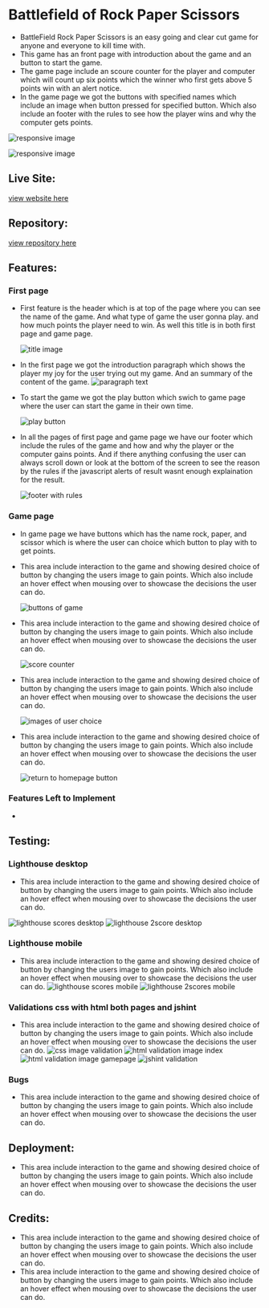 # Battlefield of Rock Paper Scissors
- BattleField Rock Paper Scissors is an easy going and clear cut game for anyone and everyone to kill time with.
- This game has an front page with introduction about the game and an button to start the game. 
- The game page include an scoure counter for the player and computer which will count up six points which the winner who first gets above 5 points win with an alert notice.
- In the game page we got the buttons with specified names which include an image when button pressed for specified button. Which also include an footer with the rules to see how the player wins and why the computer gets points.

![responsive image](https://raw.githubusercontent.com/Benjibenne/rock-paper-scissors/main/docs/responsive%20image%20of%20index.JPG)


![responsive image](https://raw.githubusercontent.com/Benjibenne/rock-paper-scissors/main/docs/responsive%20image%20of%20gamepage.JPG)

## Live Site:

[view website here](https://benjibenne.github.io/rock-paper-scissors/index.html?)

## Repository:
[view repository here](https://github.com/Benjibenne/rock-paper-scissors)

## Features:

### First page 
- First feature is the header which is at top of the page where you can see the name of the game. And what type of game the user gonna play. and how much points the player need to win. As well this title is in both first page and game page.

  ![title image](https://raw.githubusercontent.com/Benjibenne/rock-paper-scissors/main/docs/title%20for%20game.JPG)

- In the first page we got the introduction paragraph which shows the player my joy for the user trying out my game. And an summary of the content of the game. 
![paragraph text](https://raw.githubusercontent.com/Benjibenne/rock-paper-scissors/main/docs/introduction%20page%20of%20index.JPG)

- To start the game we got the play button which swich to game page where the user can start the game in their own time.

    ![play button](https://raw.githubusercontent.com/Benjibenne/rock-paper-scissors/main/docs/play%20button%20of%20index.JPG)

- In all the pages of first page and game page we have our footer which include the rules of the game and how and why the player or the computer gains points. And if there anything confusing the user can always scroll down or look at the bottom of the screen to see the reason by the rules if the javascript alerts of result wasnt enough explaination for the result.

  ![footer with rules](https://raw.githubusercontent.com/Benjibenne/rock-paper-scissors/main/docs/footer%20with%20rules%20of%20index.JPG) 

### Game page
- In game page we have buttons which has the name rock, paper, and scissor which is where the user can choice which button to play with to get points.
- This area include interaction to the game and showing desired choice of button by changing the users image to gain points. Which also include an hover effect when mousing over to showcase the decisions the user can do.

  ![buttons of game](https://raw.githubusercontent.com/Benjibenne/rock-paper-scissors/main/docs/buttons%20to%20play%20with%20of%20gamepage.JPG)

 - This area include interaction to the game and showing desired choice of button by changing the users image to gain points. Which also include an hover effect when mousing over to showcase the decisions the user can do.

    ![score counter](https://raw.githubusercontent.com/Benjibenne/rock-paper-scissors/main/docs/score%20span%20of%20gamepage.JPG)

- This area include interaction to the game and showing desired choice of button by changing the users image to gain points. Which also include an hover effect when mousing over to showcase the decisions the user can do.

  ![images of user choice](https://raw.githubusercontent.com/Benjibenne/rock-paper-scissors/main/docs/image%20that%20change%20depending%20of%20buttons%20that%20clicks.JPG)

- This area include interaction to the game and showing desired choice of button by changing the users image to gain points. Which also include an hover effect when mousing over to showcase the decisions the user can do.

  ![return to homepage button](https://raw.githubusercontent.com/Benjibenne/rock-paper-scissors/main/docs/second%20button%20with%20return%20to%20homepage%20of%20gamepage.JPG)


### Features Left to Implement 
- 

## Testing:
### Lighthouse desktop
- This area include interaction to the game and showing desired choice of button by changing the users image to gain points. Which also include an hover effect when mousing over to showcase the decisions the user can do.

![lighthouse scores desktop](https://raw.githubusercontent.com/Benjibenne/rock-paper-scissors/main/docs/lighthouse%20desktop%20score%20of%20index.JPG)
![lighthouse 2score desktop](https://raw.githubusercontent.com/Benjibenne/rock-paper-scissors/main/docs/lighthouse%20desktop%20score%20gamepage.JPG)

### Lighthouse mobile 
- This area include interaction to the game and showing desired choice of button by changing the users image to gain points. Which also include an hover effect when mousing over to showcase the decisions the user can do.
 ![lighthouse scores mobile](https://raw.githubusercontent.com/Benjibenne/rock-paper-scissors/main/docs/lighthouse%20mobile%20score%20of%20index.JPG)
 ![lighthouse 2scores mobile](https://raw.githubusercontent.com/Benjibenne/rock-paper-scissors/main/docs/lighthouse%20mobil%20score%20gamepage.JPG)

 ### Validations css with html both pages  and jshint
- This area include interaction to the game and showing desired choice of button by changing the users image to gain points. Which also include an hover effect when mousing over to showcase the decisions the user can do.
 ![css image validation](https://raw.githubusercontent.com/Benjibenne/rock-paper-scissors/main/docs/css%20validator%20score.JPG)
 ![html validation image index](https://raw.githubusercontent.com/Benjibenne/rock-paper-scissors/main/docs/Index.html%20validator%20score%20(2).JPG)
 ![html validation image gamepage](https://raw.githubusercontent.com/Benjibenne/rock-paper-scissors/main/docs/gamepage.html%20validator%20score.JPG)
 ![jshint validation](https://raw.githubusercontent.com/Benjibenne/rock-paper-scissors/main/docs/jshint%20score%20with%20alot%20of%20warnings.JPG)

### Bugs 
- This area include interaction to the game and showing desired choice of button by changing the users image to gain points. Which also include an hover effect when mousing over to showcase the decisions the user can do.

## Deployment:
- This area include interaction to the game and showing desired choice of button by changing the users image to gain points. Which also include an hover effect when mousing over to showcase the decisions the user can do.

## Credits:
- This area include interaction to the game and showing desired choice of button by changing the users image to gain points. Which also include an hover effect when mousing over to showcase the decisions the user can do.
- This area include interaction to the game and showing desired choice of button by changing the users image to gain points. Which also include an hover effect when mousing over to showcase the decisions the user can do.


